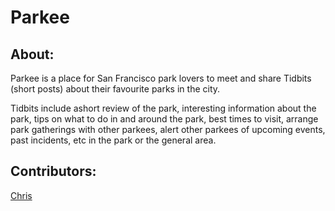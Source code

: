 Parkee
==============================


## About:
Parkee is a place for San Francisco park lovers to meet and share Tidbits (short posts) about their favourite parks in the city.

Tidbits include ashort review of the park, interesting information about the park, tips on what to do in and around the park, best times to visit, arrange park gatherings with other parkees, alert other parkees of upcoming events, past incidents, etc in the park or the general area.



## Contributors:

[Chris](http://www.github.com/chrispykan)